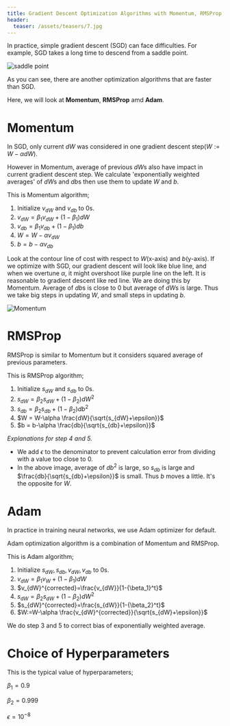 ```yaml
---
title: Gradient Descent Optimization Algorithms with Momentum, RMSProp, and Adam
header:
  teaser: /assets/teasers/7.jpg
---
```


In practice, simple gradient descent (SGD) can face difficulties. For example, SGD takes a long time to descend from a saddle point.

![saddle point](https://lh3.googleusercontent.com/3Mjm2bcACqsDgnv9rlCPZfrOj-1YlCQNRA3gZUaNYgAkaB-Fr7IfeDFooa9-_Jwbt0Q_-O_vNCMipLzyzeJSHZRgfKpdbbmRaKlX9D9K-N200iyWZmb9O-_05T8CNN6av4OjhN7FKg=w2400)

As you can see, there are another optimization algorithms that are faster than SGD.

Here, we will look at **Momentum**, **RMSProp** amd **Adam**.

# Momentum

In SGD, only current $dW$ was considered in one gradient descent step($W:=W-\alpha dW$).

However in Momentum, average of previous $dW$s also have impact in current gradient descent step. We calculate 'exponentially weighted averages' of $dW$s and $db$s then use them to update $W$ and $b$.

This is Momentum algorithm;

1. Initialize $v_{dW}$ and $v_{db}$ to 0s.
2. $v_{dW} = \beta_1 v_{dW} + (1-\beta_1)dW$
3. $v_{db} = \beta_1 v_{db} + (1-\beta_1)db$
4. $W = W-\alpha v_{dW}$
5. $b = b-\alpha v_{db}$

Look at the contour line of cost with respect to $W$(x-axis) and $b$(y-axis). If we optimize with SGD, our gradient descent will look like blue line, and when we overtune $\alpha$, it might overshoot like purple line on the left. It is reasonable to gradient descent like red line. We are doing this by Momentum. Average of $db$s is close to 0 but average of $dW$s is large. Thus we take big steps in updating $W$, and small steps in updating $b$.

![Momentum](https://lh3.googleusercontent.com/NJyhzIT7XOBco7Y9oNL1Fo3Fa1qasBi8tcggTOEotuz8BYzH1OfnvRbDyTwFf_M9NKsfdhMiBHcY7xWtdLVKM0n-DMI6ej35PTTWbB8cNc-gP-HJqNGqMD2QjdpYrsYXx1od7AEdCg=w2400)

# RMSProp

RMSProp is similar to Momentum but it considers squared average of previous parameters.

This is RMSProp algorithm;

1. Initialize $s_{dW}$ and $s_{db}$ to 0s.
2. $s_{dW} = \beta_2 s_{dW} + (1-\beta_2)dW^2$
3. $s_{db} = \beta_2 s_{db} + (1-\beta_2)db^2$
4. $W = W-\alpha \frac{dW}{\sqrt{s_{dW}+\epsilon}}$
5. $b = b-\alpha \frac{db}{\sqrt{s_{db}+\epsilon}}$

*Explanations for step 4 and 5.*

* We add $\epsilon$ to the denominator to prevent calculation error from dividing with a value too close to 0.
* In the above image, average of $db^2$ is large, so $s_{db}$ is large and $\frac{db}{\sqrt{s_{db}+\epsilon}}$ is small. Thus $b$ moves a little. It's the opposite for $W$.

# Adam

In practice in training neural networks, we use Adam optimizer for default.

Adam optimization algorithm is a combination of Momentum and RMSProp.

This is Adam algorithm;

1. Initialize $s_{dW}, s_{db}, v_{dW}, v_{db}$ to 0s.
2. $v_{dW}=\beta_1v_W+(1-\beta_1)dW$
3. $v_{dW}^{corrected}=\frac{v_{dW}}{1-{\beta_1}^t}$
4. $s_{dW} = \beta_2 s_{dW} + (1-\beta_2)dW^2$
5. $s_{dW}^{corrected}=\frac{s_{dW}}{1-{\beta_2}^t}$
6. $W:=W-\alpha \frac{v_{dW}^{corrected}}{\sqrt{s_{dW}+\epsilon}}$

We do step 3 and 5 to correct bias of exponentially weighted average.

# Choice of Hyperparameters

This is the typical value of hyperparameters;

$\beta_1=0.9$

$\beta_2=0.999$

$\epsilon =10^{-8}$
